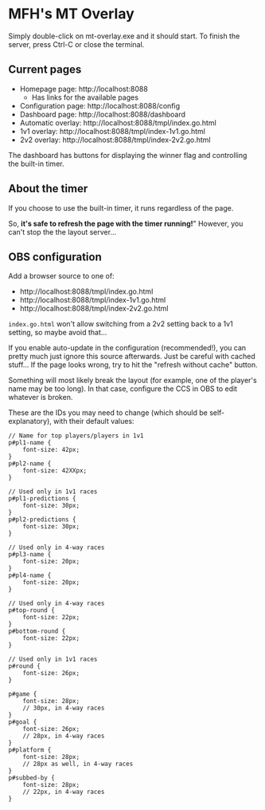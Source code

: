 # MFH's MT Overlay

Simply double-click on mt-overlay.exe and it should start. To finish the server, press Ctrl-C or close the terminal.

## Current pages

* Homepage page: http://localhost:8088
    * Has links for the available pages
* Configuration page: http://localhost:8088/config
* Dashboard page: http://localhost:8088/dashboard
* Automatic overlay: http://localhost:8088/tmpl/index.go.html
* 1v1 overlay: http://localhost:8088/tmpl/index-1v1.go.html
* 2v2 overlay: http://localhost:8088/tmpl/index-2v2.go.html

The dashboard has buttons for displaying the winner flag and controlling the built-in timer.

## About the timer

If you choose to use the built-in timer, it runs regardless of the page.

So, **it's safe to refresh the page with the timer running!**"
However, you can't stop the the layout server...

## OBS configuration

Add a browser source to  one of:

* http://localhost:8088/tmpl/index.go.html
* http://localhost:8088/tmpl/index-1v1.go.html
* http://localhost:8088/tmpl/index-2v2.go.html

`index.go.html` won't allow switching from a  2v2 setting back to a 1v1 setting,
so maybe avoid that...

If you enable auto-update in the configuration (recommended!), you can pretty
much just ignore this source afterwards. Just be careful with cached stuff...
If the page looks wrong, try to hit the "refresh without cache" button.

Something will most likely break the layout (for example, one of the player's name may be too long).
In that case, configure the CCS in OBS to edit whatever is broken.

These are the IDs you may need to change (which should be self-explanatory), with their default values:

```
// Name for top players/players in 1v1
p#pl1-name {
    font-size: 42px;
}
p#pl2-name {
    font-size: 42XXpx;
}

// Used only in 1v1 races
p#pl1-predictions {
    font-size: 30px;
}
p#pl2-predictions {
    font-size: 30px;
}

// Used only in 4-way races
p#pl3-name {
    font-size: 20px;
}
p#pl4-name {
    font-size: 20px;
}

// Used only in 4-way races
p#top-round {
    font-size: 22px;
}
p#bottom-round {
    font-size: 22px;
}

// Used only in 1v1 races
p#round {
    font-size: 26px;
}

p#game {
    font-size: 28px;
    // 30px, in 4-way races
}
p#goal {
    font-size: 26px;
    // 28px, in 4-way races
}
p#platform {
    font-size: 28px;
    // 28px as well, in 4-way races
}
p#subbed-by {
    font-size: 28px;
    // 22px, in 4-way races
}
```
